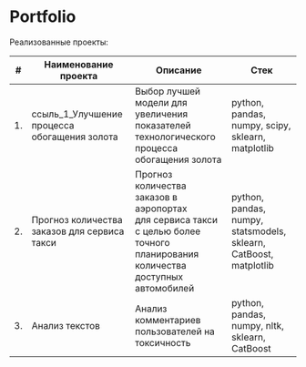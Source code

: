 # Portfolio
<p dir="auto">Реализованные проекты:</p>
<table>
<thead>
<tr>
<th>#</th>
<th>Наименование проекта</th>
<th>Описание</th>
<th>Стек</th>
</tr>
</thead>
<tbody>
<tr>
<td>1.</td>
<td> ссыль_1_Улучшение процесса обогащения золота</td>
<td>Выбор лучшей модели для увеличения <br>показателей технологического процесса <br>обогащения золота</td>
<td>python, pandas, numpy, scipy, sklearn, matplotlib</td>
</tr>
<tr>
<td>2.</td>
<td>Прогноз количества заказов для сервиса такси</td>
<td>Прогноз количества заказов в аэропортах <br>для сервиса такси с целью более точного планирования количества доступных <br>автомобилей</td>
<td>python, pandas, numpy, statsmodels, sklearn, CatBoost, matplotlib</td>
</tr>
<tr>
<td>3.</td>
<td>Анализ текстов</td>
<td>Анализ комментариев пользователей на токсичность</td>
<td>python, pandas, numpy, nltk, sklearn, CatBoost</td>
</tr>
</tbody>
</table>
